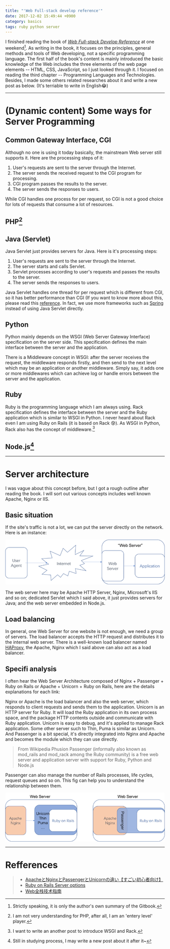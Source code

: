 ```yaml
---
title: "'Web Full-stack develop reference'"
date: 2017-12-02 15:49:44 +0900
category: basics
tags: ruby python server
---
```


I finished reading the book of *[Web Full-stack Develop Reference](https://www.gitbook.com/book/coin8086/getfullstack/details)* at one weekend[^1]. As writing in the book, it focuses on the principles, general methods and tools of Web developing, not a specific programming language. The first half of the book's content is mainly introduced the basic knowledge of the Web includes the three elements of the web page elements -- HTML, CSS, JavaScript, so I just looked through it. I focused on reading the third chapter -- Programming Languages and Technologies. Besides, I made some others related researches about it and write a new post as below. (It's terriable to write in English:joy:)

-------------------------------------------------------------------------------

# (Dynamic content) Some ways for Server Programming

## Common Gateway Interface, CGI

Although no one is using it today basically, the mainstream Web server still supports it. Here are the processing steps of it:

  1. User's requests are sent to the server through the Internet.
  2. The server sends the received request to the CGI program for processing.
  3. CGI program passes the results to the server.
  4. The server sends the responses to users.

While CGI handles one process for per request, so CGI is not a good choice for lots of requests that consume a lot of resources.

## PHP[^2]

## Java (Servlet)

Java Servlet just provides servers for Java. Here is it's processing steps:

  1. User's requests are sent to the server through the Internet.
  2. The server starts and calls Servlet.
  3. Servlet processes according to user's requests and passes the results to the server.
  4. The server sends the responses to users.

Java Servlet handles one thread for per request which is different from CGI, so it has better performance than CGI (If you want to know more about this, please read this [reference](http://www.c4learn.com/java/servlet/servlet-vs-cgi/). In fact, we use more frameworks such as [Spring](https://spring.io/) instead of using Java Servlet directly.

## Python

Python mainly depends on the WSGI (Web Server Gateway Interface) specification on the server side. This specification defines the main interface between the server and the application.

There is a Middleware concept in WSGI: after the server receives the request, the middleware responds firstly, and then send to the next level which may be an application or another middleware. Simply say, it adds one or more middlewares which can achieve log or handle errors between the server and the application.

## Ruby

Ruby is the programming language which I am always using. Rack specification defines the interface between the server and the Ruby application which is similar to WSGI in Python. I never heard about Rack even I am using Ruby on Rails (it is based on Rack :cold_sweat:). As WSGI in Python, Rack also has the concept of middleware.[^3]

## Node.js[^4]

-------------------------------------------------------------------------------

# Server architecture

I was vague about this concept before, but I got a rough outline after reading the book. I will sort out various concepts includes well known Apache, Nginx or IIS.

## Basic situation

If the site's traffic is not a lot, we can put the server directly on the network. Here is an instance:

![basic instance](https://raw.githubusercontent.com/simcookies/image-host/master/imgs/20201102143913.png)

The web server here may be Apache HTTP Server, Nginx, Microsoft's IIS and so on; dedicated Servlet which I said above, it just provides servers for Java; and the web server embedded in Node.js.

## Load balancing

In general, one Web Server for one website is not enough, we need a group of servers. The load balancer accepts the HTTP request and distributes it to the internal web server. There is a well-known load balancer named [HAProxy](https://en.wikipedia.org/wiki/HAProxy), the Apache, Nginx which I said above can also act as a load balancer.

## Specifi analysis

I often hear the Web Server Architecture composed of Nginx + Passenger + Ruby on Rails or Apache + Unicorn + Ruby on Rails, here are the details explanations for each link:

Nginx or Apache is the load balancer and also the web server, which responds to client requests and sends them to the application. Unicorn is an HTTP server for Ruby. It will load the Ruby application in its own process space, and the package HTTP contents outside and communicate with Ruby application. Unicorn is easy to debug, and it's applied to manage Rack application. Some other server such to Thin, Puma is similar as Unicorn. And Passenger is a bit special, it's directly integrated into Nginx and Apache and becomes the module which they can use directly.

> From Wikipedia
> Phusion Passenger (informally also known as mod\_rails and mod\_rack among the Ruby community) is a free web server and application server with support for Ruby, Python and Node.js

Passenger can also manage the number of Rails processes, life cycles, request queues and so on. This fig can help you to understand the relationship between them.

![server analysis](https://raw.githubusercontent.com/simcookies/image-host/master/imgs/20201102144000.png)

-------------------------------------------------------------------------------

# Refferences

> * [ApacheとNginxとPassengerとUnicornの違い【すごい初心者向け】](http://fujiike.hateblo.jp/entry/2015/08/20/170751)
> * [Ruby on Rails Server options](https://stackoverflow.com/questions/4113299/ruby-on-rails-server-options)
> * [Web全栈技术指南](https://www.gitbook.com/book/coin8086/getfullstack/details)

[^1]: Strictly speaking, it is only the author's own summary of the Gitbook.
[^2]: I am not very understanding for PHP, after all, I am an 'entery level' player.
[^3]: I want to write an another post to introduce WSGI and Rack.
[^4]: Still in studying process, I may write a new post about it after it~
